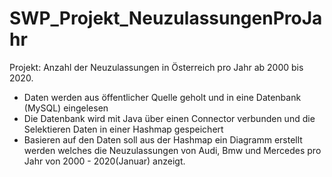 # SWP_Projekt_NeuzulassungenProJahr

Projekt: Anzahl der Neuzulassungen in Österreich pro Jahr ab 2000 bis 2020.

- Daten werden aus öffentlicher Quelle geholt und in eine Datenbank (MySQL) eingelesen
- Die Datenbank wird mit Java über einen Connector verbunden und die Selektieren Daten in einer Hashmap gespeichert
- Basieren auf den Daten soll aus der Hashmap ein Diagramm erstellt werden welches die Neuzulassungen von Audi, Bmw und Mercedes pro Jahr von 2000 - 2020(Januar) anzeigt.
